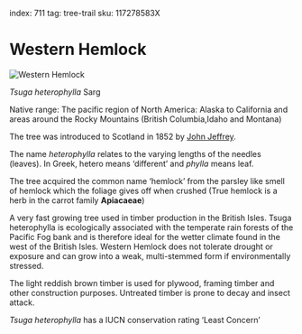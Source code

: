 index: 711
tag: tree-trail
sku: 117278583X

# Western Hemlock

![Western Hemlock](western-hemlock.jpg)

<p class="species-info"><em>Tsuga heterophylla</em> Sarg</p>

Native range: The pacific region of North America: Alaska to California and areas around the Rocky Mountains
(British Columbia,Idaho and Montana)

The tree was introduced to Scotland in 1852 by [John Jeffrey](/wiki/John_Jeffrey_&#40;botanist&#41;).

The name _heterophylla_ relates to the varying lengths of the needles (leaves). In Greek, hetero means ‘different’
  and _phylla_ means leaf.

The tree acquired the common name ‘hemlock’ from the parsley like smell of hemlock which the foliage gives off when
  crushed (True hemlock is a herb in the carrot family __Apiacaeae__)

A very fast growing tree used in timber production in the British Isles. Tsuga heterophylla is ecologically associated
  with the temperate rain forests of the Pacific Fog bank and is therefore ideal for the wetter climate found in the west
  of the British Isles.  Western Hemlock does not tolerate drought or exposure and can grow into a weak, multi-stemmed form
  if environmentally stressed.

The light reddish brown timber is used for plywood, framing timber and other construction purposes. Untreated timber
  is prone to decay and insect attack.

_Tsuga heterophylla_ has a IUCN conservation rating ‘Least Concern’
